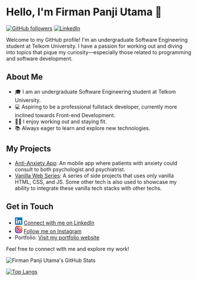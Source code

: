 # Hello, I'm Firman Panji Utama 👋

[![GitHub followers](https://img.shields.io/github/followers/Panji-Utama?label=Follow&style=social)](https://github.com/Panji-Utama)
[![LinkedIn](https://img.shields.io/badge/LinkedIn-Connect-blue)](https://www.linkedin.com/in/firmanpanjiutama/)

Welcome to my GitHub profile! I'm an undergraduate Software Engineering student at Telkom University. I have a passion for working out and diving into topics that pique my curiosity—especially those related to programming and software development.

## About Me

- 🎓 I am an undergraduate Software Engineering student at Telkom University.
- 💻 Aspiring to be a professional fullstack developer, currently more inclined towards Front-end Development.
- 🏋️‍♂️ I enjoy working out and staying fit.
- 📚 Always eager to learn and explore new technologies.

## My Projects

- [Anti-Anxiety App](https://github.com/Panji-Utama/Anti-Anxiety_Mobile.ver): An mobile app where patients with anxiety could consult to both psychologist and psychiatrist.
- [Vanilla Web Series](https://github.com/Panji-Utama/Vanilla-Web-Series): A series of side projects that uses only vanilla HTML, CSS, and JS. Some other tech is also used to showcase my ability to integrate these vanilla tech stacks with other techs.

## Get in Touch

- <img src="/icons/linkedin-icon.png" width="20" height="20"> [Connect with me on LinkedIn](https://www.linkedin.com/in/firmanpanjiutama/)
- <img src="/icons/instagram-icon.png" width="20" height="20"> [Follow me on Instagram](https://www.instagram.com/_.panji24/)
- Portfolio: [Visit my portfolio website](https://panji-utama.github.io/portfolio/)

Feel free to connect with me and explore my work!

![Firman Panji Utama's GitHub Stats](https://github-readme-stats.vercel.app/api?username=Panji-Utama&show_icons=true&theme=tokyonight )

[![Top Langs](https://github-readme-stats.vercel.app/api/top-langs/?username=Panji-Utama&layout=compact&theme=tokyonight )](https://github.com/Panji-Utama)
